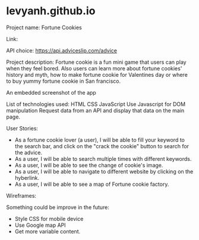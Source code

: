 # levyanh.github.io
Project name: Fortune Cookies

Link: 

API choice: https://api.adviceslip.com/advice

Project description: 
Fortune cookie is a fun mini game that users can play when they feel bored. Also users can learn more about fortune cookies' history and myth, how to make fortune cookie for Valentines day or where to buy yummy fortune cookie in San francisco.

An embedded screenshot of the app

List of technologies used:
HTML
CSS
JavaScript
Use Javascript for DOM manipulation
Request data from an API and display that data on the main page.

User Stories:
- As a fortune cookie lover (a user), I will be able to fill your keyword to the search bar, and click on the "crack the cookie" button to search for the advice.
- As a user, I will be able to search multiple times with different keywords.
- As a user, I will be able to see the change of cookie's image.
- As a user, I will be able to navigate to different website by clicking on the hyberlink.
- As a user, I will be able to see a map of Fortune cookie factory.

Wireframes:

Something could be improve in the future:
- Style CSS for mobile device
- Use Google map API
- Get more variable content.
